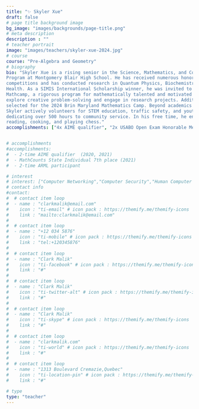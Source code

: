 ```yaml
---
title: "✨ Skyler Xue"
draft: false
# page title background image
bg_image: "images/backgrounds/page-title.png"
# meta description
description : ""
# teacher portrait
image: "images/teachers/skyler-xue-2024.jpg"
# course
course: "Pre-Algebra and Geometry"
# biography
bio: "Skyler Xue is a rising senior in the Science, Mathematics, and Computer Science Magnet
Program at Montgomery Blair High School. He has received numerous honors in STEM
competitions and has conducted research in Quantum Physics, Biochemistry, and Public
Health. As a SIMIS International Scholarship winner, he was invited to attend the 2024 Yau
Mathcamp, a rigorous program for mathematically talented and motivated high schoolers to
explore creative problem-solving and engage in research projects. Additionally, he has been
selected for the 2024 Brin Maryland Mathematics Camp. Beyond academics and research,
Skyler actively volunteers for STEM education, traffic safety, and youth health initiatives,
dedicating over 500 hours to community service. In his free time, he enjoys singing,
reading, cooking, and playing chess."
accomplishments: ["4x AIME qualifier", "2x USABO Open Exam Honorable Mention", "USACO Silver Division", "4x ACSL Finalist", "3x President's Volunteer Service Award - Gold", "MATHCOUNTS State top 10", "Grand Honors and Study of Exceptional Talent (SET)", "Member of the Johns Hopkins Center for Talented Youth"]


# accomplishments
#accomplishments:
#  - 2-time AIME qualifier  (2020, 2021)
#  - MathCounts State Individual 7th place (2021)
#  - 2-time ARML participant

# interest
# interest: ["Computer Networking","Computer Security","Human Computer Interfacing"]
# contact info
#contact:
#  # contact item loop
#  - name : "clarkmalik@email.com"
#    icon : "ti-email" # icon pack : https://themify.me/themify-icons
#    link : "mailto:clarkmalik@email.com"
#
#  # contact item loop
#  - name : "+12 034 5876"
#    icon : "ti-mobile" # icon pack : https://themify.me/themify-icons
#    link : "tel:+120345876"
#
#  # contact item loop
#  - name : "Clark Malik"
#    icon : "ti-facebook" # icon pack : https://themify.me/themify-icons
#    link : "#"
#
#  # contact item loop
#  - name : "Clark Malik"
#    icon : "ti-twitter-alt" # icon pack : https://themify.me/themify-icons
#    link : "#"
#
#  # contact item loop
#  - name : "Clark Malik"
#    icon : "ti-skype" # icon pack : https://themify.me/themify-icons
#    link : "#"
#
#  # contact item loop
#  - name : "clarkmalik.com"
#    icon : "ti-world" # icon pack : https://themify.me/themify-icons
#    link : "#"
#
#  # contact item loop
#  - name : "1313 Boulevard Cremazie,Quebec"
#    icon : "ti-location-pin" # icon pack : https://themify.me/themify-icons
#    link : "#"

# type
type: "teacher"
---
```




